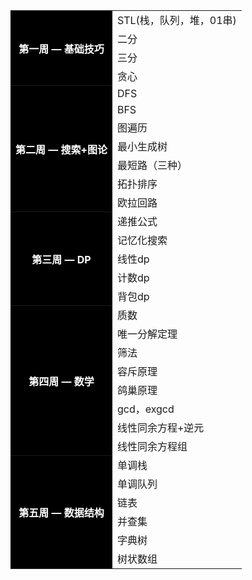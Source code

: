 
<table>
<tr><th style="background-color: black; color: white;" rowspan=5>第一周 — 基础技巧</th></tr>
<tr><td>STL(栈，队列，堆，01串)</td></tr>
<tr><td>二分</td></tr>
<tr><td>三分</td></tr>
<tr><td>贪心</td></tr><tr>
<th style="background-color: black; color: white;"  rowspan=8>第二周 — 搜索+图论</th></tr>
                <tr><td>DFS</td></tr>
                <tr><td>BFS</td></tr>
                <tr><td>图遍历</td></tr>
                <tr><td>最小生成树</td></tr>
                <tr><td>最短路（三种）</td></tr>
                <tr><td>拓扑排序</td></tr>
                <tr><td>欧拉回路</td></tr><tr>
                <th style="background-color: black; color: white;"  rowspan=6>第三周 — DP</th></tr>
                <tr><td>递推公式</td></tr>
                <tr><td>记忆化搜索</td></tr>
                <tr><td>线性dp</td></tr>
                <tr><td>计数dp</td></tr>
                <tr><td>背包dp</td></tr>
                <tr><th style="background-color: black; color: white;" rowspan=9>第四周 — 数学</th></tr>
                <tr><td>质数</td></tr>
                <tr><td>唯一分解定理</td></tr>
                <tr><td>筛法</td></tr>
                <tr><td>容斥原理</td></tr>
                <tr><td>鸽巢原理</td></tr>
                <tr><td>gcd，exgcd</td></tr>
                <tr><td>线性同余方程+逆元</td></tr>
                <tr><td>线性同余方程组</td></tr>
                <tr><th style="background-color: black; color: white;"  rowspan=7>第五周 — 数据结构</th></tr>
                <tr><td>单调栈</td></tr>
                <tr><td>单调队列</td></tr>
                <tr><td>链表</td></tr>
                <tr><td>并查集</td></tr>
                <tr><td>字典树</td></tr>
                <tr><td>树状数组</td></tr>
        </table>

